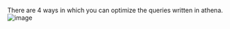 There are 4 ways in which you can optimize the queries written in athena.
![image](https://github.com/user-attachments/assets/7a6258e1-d44a-40cb-b49c-da4c4abdeaf7)
